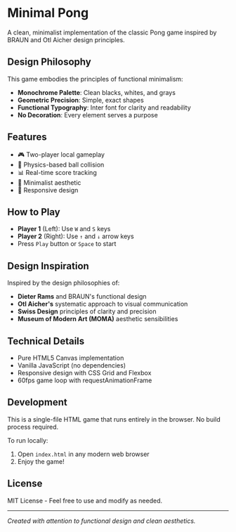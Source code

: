 # Minimal Pong

A clean, minimalist implementation of the classic Pong game inspired by BRAUN and Otl Aicher design principles.

## Design Philosophy

This game embodies the principles of functional minimalism:
- **Monochrome Palette**: Clean blacks, whites, and grays
- **Geometric Precision**: Simple, exact shapes
- **Functional Typography**: Inter font for clarity and readability
- **No Decoration**: Every element serves a purpose

## Features

- 🎮 Two-player local gameplay
- 🎯 Physics-based ball collision
- 📊 Real-time score tracking
- 🎨 Minimalist aesthetic
- 📱 Responsive design

## How to Play

- **Player 1** (Left): Use `W` and `S` keys
- **Player 2** (Right): Use `↑` and `↓` arrow keys
- Press `Play` button or `Space` to start

## Design Inspiration

Inspired by the design philosophies of:
- **Dieter Rams** and BRAUN's functional design
- **Otl Aicher's** systematic approach to visual communication
- **Swiss Design** principles of clarity and precision
- **Museum of Modern Art (MOMA)** aesthetic sensibilities

## Technical Details

- Pure HTML5 Canvas implementation
- Vanilla JavaScript (no dependencies)
- Responsive design with CSS Grid and Flexbox
- 60fps game loop with requestAnimationFrame

## Development

This is a single-file HTML game that runs entirely in the browser. No build process required.

To run locally:
1. Open `index.html` in any modern web browser
2. Enjoy the game!

## License

MIT License - Feel free to use and modify as needed.

---

*Created with attention to functional design and clean aesthetics.*
